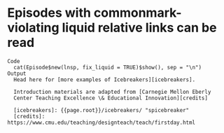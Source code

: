 # Episodes with commonmark-violating liquid relative links can be read

    Code
      cat(Episode$new(lnsp, fix_liquid = TRUE)$show(), sep = "\n")
    Output
      Head here for [more examples of Icebreakers][icebreakers].
      
      Introduction materials are adapted from [Carnegie Mellon Eberly
      Center Teaching Excellence \& Educational Innovation][credits]
      
      [icebreakers]: {{page.root}}/icebreakers/ "spicebreaker"
      [credits]: https://www.cmu.edu/teaching/designteach/teach/firstday.html
      
      

